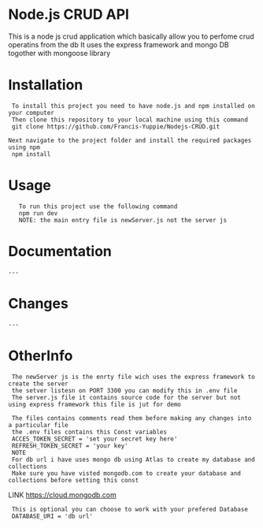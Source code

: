 # Node.js CRUD API 
This is a node js crud application which basically allow you to perfome crud operatins from the db
It uses the express framework and mongo DB togother with mongoose library

# Installation
     To install this project you need to have node.js and npm installed on your computer
     Then clone this repository to your local machine using this command
     git clone https://github.com/Francis-Yuppie/Nodejs-CRUD.git
     
    Next navigate to the project folder and install the required packages using npm 
     npm install

  # Usage
       To run this project use the following command
       npm run dev
       NOTE: the main entry file is newServer.js not the server js
  # Documentation 
    ---
  # Changes
    ---
  # OtherInfo
     The newServer js is the enrty file wich uses the express framework to create the server
     the setver listesn on PORT 3300 you can modify this in .env file
     The server.js file it contains source code for the server but not using express framework this file is jut for demo 
     
     The files contains comments read them before making any changes into a particular file 
     the .env files contains this Const variables 
     ACCES_TOKEN_SECRET = 'set your secret key here'
     REFRESH_TOKEN_SECRET = 'your key'
     NOTE 
     For db url i have uses mongo db using Atlas to create my database and collections
     Make sure you have visted mongodb.com to create your database and collections before setting this const 
 LINK
 https://cloud.mongodb.com
  
     This is optional you can choose to work with your prefered Database
     DATABASE_URI = 'db url'

 
